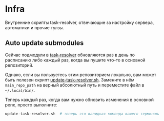 # Infra

Внутренние скрипты task-resolver, отвечающие за настройку сервера, автоматики и
прочие тулзы.

## Auto update submodules

Сейчас подмодули в [task-resolver](https://github.com/5krotov/task-resolver)
обновляются раз в день по расписанию либо каждый раз, когда вы пушите что-то в
основной репозиторий.

Однако, если вы пользуетесь этим репозиторием локально, вам может быть
полезен скрипт [update-task-resolver.sh](./tools/update-task-resolver.sh).
Замените в нём `main_repo_path` на верный абсолютный путь и переместите файл в
`~/.local/bin/`.

Теперь каждый раз, когда вам нужно обновить изменения в основной репе, просто
выполните:

```bash
update-task-resolver.sh  # теперь это валидная команда вашего терминала
```
